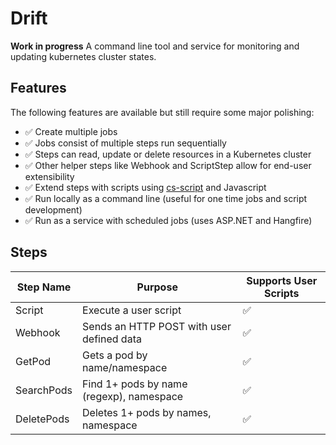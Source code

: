 # Drift

**Work in progress** A command line tool and service for monitoring and updating kubernetes cluster states.

## Features

The following features are available but still require some major polishing:

* :white_check_mark: Create multiple jobs
* :white_check_mark: Jobs consist of multiple steps run sequentially
* :white_check_mark: Steps can read, update or delete resources in a Kubernetes cluster
* :white_check_mark: Other helper steps like Webhook and ScriptStep allow for end-user extensibility
* :white_check_mark: Extend steps with scripts using [cs-script](https://github.com/oleg-shilo/cs-script) and Javascript
* :white_check_mark: Run locally as a command line (useful for one time jobs and script development)
* :white_check_mark: Run as a service with scheduled jobs (uses ASP.NET and Hangfire)

## Steps

| Step Name                | Purpose                  | Supports User Scripts    |
|--------------------------|--------------------------|--------------------------|
| Script  | Execute a user script    |:white_check_mark:        |
| Webhook  | Sends an HTTP POST with user defined data   |:white_check_mark:  |
| GetPod  | Gets a pod by name/namespace   |:white_check_mark:  |
| SearchPods  | Find 1+ pods by name (regexp), namespace |:white_check_mark:  |
| DeletePods  | Deletes 1+ pods by names, namespace |:white_check_mark:  |

